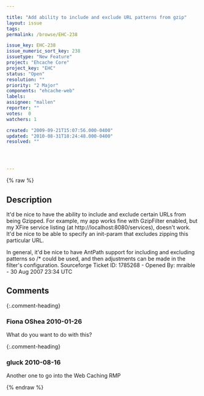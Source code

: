 ```yaml
---

title: "Add ability to include and exclude URL patterns from gzip"
layout: issue
tags: 
permalink: /browse/EHC-238

issue_key: EHC-238
issue_numeric_sort_key: 238
issuetype: "New Feature"
project: "Ehcache Core"
project_key: "EHC"
status: "Open"
resolution: ""
priority: "2 Major"
components: "ehcache-web"
labels: 
assignee: "mallen"
reporter: ""
votes:  0
watchers: 1

created: "2009-09-21T15:07:56.000-0400"
updated: "2010-08-31T18:24:48.000-0400"
resolved: ""




---
```


{% raw %}

## Description

<div markdown="1" class="description">

It'd be nice to have the ability to include and exclude certain URLs from being Gzipped. For example, my app works fine with GzipFilter enabled, but my XFire service listing (at http://localhost:8080/services), doesn't work. It'd be nice to be able to specify an init-param that excludes zipping this particular URL.

In general, it'd be nice to have AntPath support for including and excluding patterns so /\* could be used, and then adjustments can be made in the filter's configuration.
Sourceforge Ticket ID: 1785268 - Opened By: mraible - 30 Aug 2007 23:34 UTC

</div>

## Comments


{:.comment-heading}
### **Fiona OShea** <span class="date">2010-01-26</span>

<div markdown="1" class="comment">

What do you want to do with this?

</div>


{:.comment-heading}
### **gluck** <span class="date">2010-08-16</span>

<div markdown="1" class="comment">

Another one to go into the Web Caching RMP

</div>



{% endraw %}
